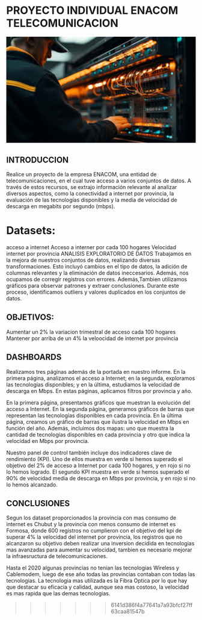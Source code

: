 # PROYECTO INDIVIDUAL ENACOM TELECOMUNICACION

 <img src="assets/images.jpeg" alt="Descripción de la imagen" width="800" />

## INTRODUCCION
 
Realice un proyecto de la empresa ENACOM, una entidad de telecomunicaciones, en el cual tuve acceso a varios conjuntos de datos. A través de estos recursos, se extrajo información relevante al analizar diversos aspectos, como la conectividad a internet por provincia, la evaluación de las tecnologías disponibles y la media de velocidad de descarga en megabits por segundo (mbps).

# Datasets:

acceso a internet
Acceso a interner por cada 100 hogares
Velocidad internet por provincia
ANALISIS EXPLORATORIO DE DATOS
Trabajamos en la mejora de nuestros conjuntos de datos, realizando diversas transformaciones. Esto incluyó cambios en el tipo de datos, la adición de columnas relevantes y la eliminación de datos ineccesarios. Además, nos ocupamos de corregir registros con errores. Además,Tambien utilizamos gráficos para observar patrones y extraer conclusiones. Durante este proceso, identificamos outliers y valores duplicados en los conjuntos de datos.

## OBJETIVOS:
Aumentar un 2% la variacion trimestral de acceso cada 100 hogares
Mantener por arriba de un 4% la veloocidad de internet por provincia

## DASHBOARDS
Realizamos tres páginas además de la portada en nuestro informe. En la primera página, analizamos el acceso a Internet; en la segunda, exploramos las tecnologías disponibles; y en la última, estudiamos la velocidad de descarga en Mbps. En estas páginas, aplicamos filtros por provincia y año.

En la primera página, presentamos gráficos que muestran la evolución del acceso a Internet. En la segunda página, generamos gráficos de barras que representan las tecnologías disponibles en cada provincia. En la última página, creamos un gráfico de barras que ilustra la velocidad en Mbps en función del año. Además, incluimos dos mapas: uno que muestra la cantidad de tecnologías disponibles en cada provincia y otro que indica la velocidad en Mbps por provincia.

Nuestro panel de control también incluye dos indicadores clave de rendimiento (KPI). Uno de ellos muestra en verde si hemos superado el objetivo del 2% de acceso a Internet por cada 100 hogares, y en rojo si no lo hemos logrado. El segundo KPI muestra en verde si hemos superado el 90% de velocidad media de descarga en Mbps por provincia, y en rojo si no lo hemos alcanzado.

## CONCLUSIONES

Segun los dataset proporcionados la provincia con mas consumo de internet es Chubut y la provincia con menos consumo de internet es Formosa, donde 600 registros no cumplieron con el objetivo del kpi de superar 4% la velocidad del internet por provincia, los registros que no alcanzaron su objetivo deben realizar una inversion decidida en tecnologias mas avanzadas para aumentar su velocidad, tambien es necesario mejorar la infraesructura de telecomunicaciones.

Hasta el 2020 algunas provincias no tenian las tecnologias Wireless y Cablemodem, luego de ese año todas las provincias contaban con todas las tecnologias. La tecnologia mas utilizada es la Fibra Optica por lo que hay que destacar su eficacia y calidad, aunque sea mas costoso, la velocidad es mas rapida que las demas tecnologias.
>>>>>>> 6141d386f4a77641a7a93bfcf27ff63caa81547b
